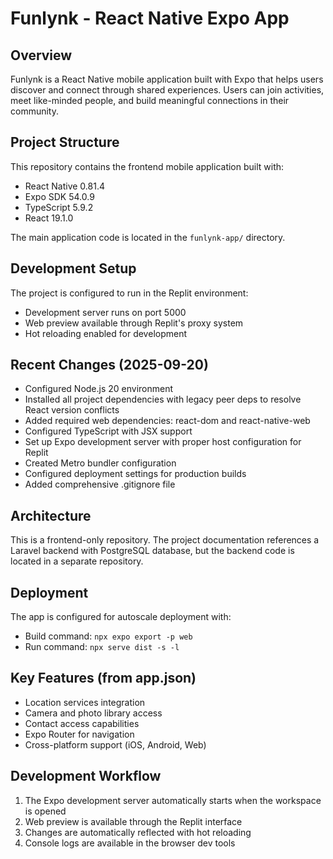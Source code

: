# Funlynk - React Native Expo App

## Overview
Funlynk is a React Native mobile application built with Expo that helps users discover and connect through shared experiences. Users can join activities, meet like-minded people, and build meaningful connections in their community.

## Project Structure
This repository contains the frontend mobile application built with:
- React Native 0.81.4
- Expo SDK 54.0.9  
- TypeScript 5.9.2
- React 19.1.0

The main application code is located in the `funlynk-app/` directory.

## Development Setup
The project is configured to run in the Replit environment:
- Development server runs on port 5000
- Web preview available through Replit's proxy system
- Hot reloading enabled for development

## Recent Changes (2025-09-20)
- Configured Node.js 20 environment
- Installed all project dependencies with legacy peer deps to resolve React version conflicts
- Added required web dependencies: react-dom and react-native-web
- Configured TypeScript with JSX support
- Set up Expo development server with proper host configuration for Replit
- Created Metro bundler configuration
- Configured deployment settings for production builds
- Added comprehensive .gitignore file

## Architecture
This is a frontend-only repository. The project documentation references a Laravel backend with PostgreSQL database, but the backend code is located in a separate repository.

## Deployment
The app is configured for autoscale deployment with:
- Build command: `npx expo export -p web`
- Run command: `npx serve dist -s -l`

## Key Features (from app.json)
- Location services integration
- Camera and photo library access
- Contact access capabilities
- Expo Router for navigation
- Cross-platform support (iOS, Android, Web)

## Development Workflow
1. The Expo development server automatically starts when the workspace is opened
2. Web preview is available through the Replit interface
3. Changes are automatically reflected with hot reloading
4. Console logs are available in the browser dev tools